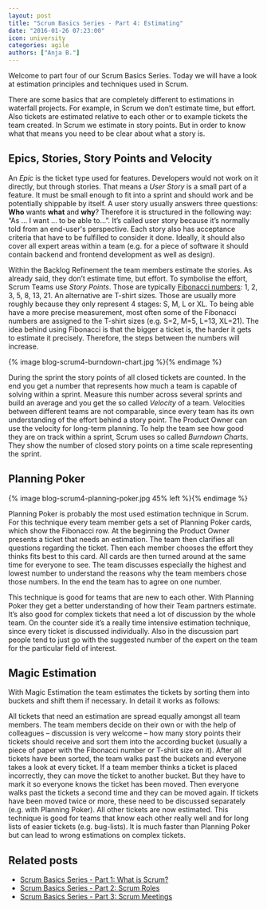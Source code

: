 ```yaml
---
layout: post
title: "Scrum Basics Series - Part 4: Estimating"
date: "2016-01-26 07:23:00"
icon: university
categories: agile
authors: ["Anja B."]
---
```


Welcome to part four of our Scrum Basics Series.
Today we will have a look at estimation principles and techniques used in Scrum.

There are some basics that are completely different to estimations in waterfall projects.
For example, in Scrum we don’t estimate time, but effort.
Also tickets are estimated relative to each other or to example tickets the team created.
In Scrum we estimate in story points.
But in order to know what that means you need to be clear about what a story is.

## Epics, Stories, Story Points and Velocity

An *Epic* is the ticket type used for features.
Developers would not work on it directly, but through stories.
That means a *User Story* is a small part of a feature.
It must be small enough to fit into a sprint and should work and be potentially shippable by itself.
A user story usually answers three questions: **Who** wants **what** and **why**?
Therefore it is structured in the following way: “As … I want … to be able to…”.
It’s called user story because it’s normally told from an end-user's perspective.
Each story also has acceptance criteria that have to be fulfilled to consider it done.
Ideally, it should also cover all expert areas within a team (e.g. for a piece of software it should contain backend and frontend development as well as design).

Within the Backlog Refinement the team members estimate the stories.
As already said, they don’t estimate time, but effort.
To symbolise the effort, Scrum Teams use *Story Points*.
Those are typically [Fibonacci numbers](https://en.wikipedia.org/wiki/Fibonacci_number): 1, 2, 3, 5, 8, 13, 21.
An alternative are T-shirt sizes.
Those are usually more roughly because they only represent 4 stages: S, M, L or XL.
To being able have a more precise measurement, most often some of the Fibonacci numbers are assigned to the T-shirt sizes (e.g. S=2, M=5, L=13, XL=21).
The idea behind using Fibonacci is that the bigger a ticket is, the harder it gets to estimate it precisely.
Therefore, the steps between the numbers will increase.

{% image blog-scrum4-burndown-chart.jpg %}{% endimage %}

During the sprint the story points of all closed tickets are counted.
In the end you get a number that represents how much a team is capable of solving within a sprint.
Measure this number across several sprints and build an average and you get the so called *Velocity* of a team.
Velocities between different teams are not comparable, since every team has its own understanding of the effort behind a story point.
The Product Owner can use the velocity for long-term planning.
To help the team see how good they are on track within a sprint, Scrum uses so called *Burndown Charts*.
They show the number of closed story points on a time scale representing the sprint.

## Planning Poker

{% image blog-scrum4-planning-poker.jpg 45% left %}{% endimage %}

Planning Poker is probably the most used estimation technique in Scrum.
For this technique every team member gets a set of Planning Poker cards, which show the Fibonacci row.
At the beginning the Product Owner presents a ticket that needs an estimation.
The team then clarifies all questions regarding the ticket.
Then each member chooses the effort they thinks fits best to this card.
All cards are then turned around at the same time for everyone to see.
The team discusses especially the highest and lowest number to understand the reasons why the team members chose those numbers.
In the end the team has to agree on one number.

This technique is good for teams that are new to each other.
With Planning Poker they get a better understanding of how their Team partners estimate.
It’s also good for complex tickets that need a lot of discussion by the whole team.
On the counter side it’s a really time intensive estimation technique, since every ticket is discussed individually.
Also in the discussion part people tend to just go with the suggested number of the expert on the team for the particular field of interest.

## Magic Estimation

With Magic Estimation the team estimates the tickets by sorting them into buckets and shift them if necessary.
In detail it works as follows:

All tickets that need an estimation are spread equally amongst all team members.
The team members decide on their own or with the help of colleagues – discussion is very welcome – how many story points their tickets should receive and sort them into the according bucket (usually a piece of paper with the Fibonacci number or T-shirt size on it).
After all tickets have been sorted, the team walks past the buckets and everyone takes a look at every ticket.
If a team member thinks a ticket is placed incorrectly, they can move the ticket to another bucket.
But they have to mark it so everyone knows the ticket has been moved.
Then everyone walks past the tickets a second time and they can be moved again.
If tickets have been moved twice or more, these need to be discussed separately (e.g. with Planning Poker).
All other tickets are now estimated.
This technique is good for teams that know each other really well and for long lists of easier tickets (e.g. bug-lists).
It is much faster than Planning Poker but can lead to wrong estimations on complex tickets.

## Related posts

* [Scrum Basics Series - Part 1: What is Scrum?](https://developer.epages.com/blog/2015/10/13/scrum-basics-1.html)
* [Scrum Basics Series - Part 2: Scrum Roles](https://developer.epages.com/blog/2015/11/19/scrum-basics-2.html)
* [Scrum Basics Series - Part 3: Scrum Meetings](https://developer.epages.com/blog/2015/12/15/scrum-basics-3.html)
